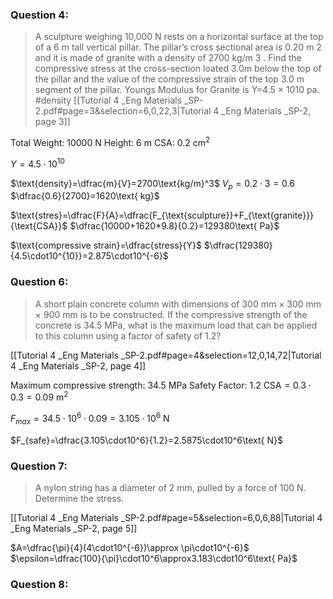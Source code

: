 ### Question 4:
> A sculpture weighing 10,000 N rests on a horizontal surface at the top of a 6 m tall vertical pillar. The pillar’s cross sectional area is 0.20 m 2 and it is made of granite with a density of 2700 kg/m 3 . Find the compressive stress at the cross-section loated 3.0m below the top of the pillar and the value of the compressive strain of the top 3.0 m segment of the pillar. Youngs Modulus for Granite is Y=4.5 × 1010 pa.
#density
[[Tutorial 4 _Eng Materials _SP-2.pdf#page=3&selection=6,0,22,3|Tutorial 4 _Eng Materials _SP-2, page 3]]

Total Weight: $10000\text{ N}$
Height: $6\text{ m}$
CSA: $0.2 \text{ cm}^2$

$Y=4.5\cdot10^{10}$


$\text{density}=\dfrac{m}{V}=2700\text{kg/m}^3$
$V_{p}=0.2\cdot3=0.6$
$\dfrac{0.6}{2700}=1620\text{ kg}$

$\text{stres}=\dfrac{F}{A}=\dfrac{F_{\text{sculpture}}+F_{\text{granite}}}{\text{CSA}}$
$\dfrac{10000+1620*9.8}{0.2}=129380\text{ Pa}$

$\text{compressive strain}=\dfrac{stress}{Y}$
$\dfrac{129380}{4.5\cdot10^{10}}=2.875\cdot10^{-6}$

### Question 6:
> A short plain concrete column with dimensions of 300 mm × 300 mm × 900 mm is to be constructed. If the compressive strength of the concrete is 34.5 MPa, what is the maximum load that can be applied to this column using a factor of safety of 1.2?

[[Tutorial 4 _Eng Materials _SP-2.pdf#page=4&selection=12,0,14,72|Tutorial 4 _Eng Materials _SP-2, page 4]]

Maximum compressive strength: 34.5 MPa
Safety Factor: 1.2
$\text{CSA}=0.3\cdot0.3= 0.09\text{ m}^2$

$F_{max}=34.5\cdot10^6\cdot0.09=3.105\cdot10^{6}\text{ N}$

$F_{safe}=\dfrac{3.105\cdot10^6}{1.2}=2.5875\cdot10^6\text{ N}$

### Question 7:
> A nylon string has a diameter of 2 mm, pulled by a force of 100 N. Determine the stress.

[[Tutorial 4 _Eng Materials _SP-2.pdf#page=5&selection=6,0,6,88|Tutorial 4 _Eng Materials _SP-2, page 5]]

$A=\dfrac{\pi}{4}(4\cdot10^{-6})\approx \pi\cdot10^{-6}$
$\epsilon=\dfrac{100}{\pi}\cdot10^6\approx3.183\cdot10^6\text{ Pa}$

### Question 8:
